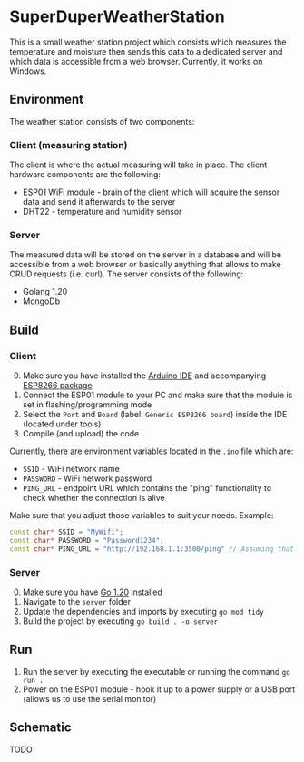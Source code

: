 # SuperDuperWeatherStation #

This is a small weather station project which consists which measures the temperature and moisture then sends this data to a dedicated server and which data is accessible from a web browser. Currently, it works on Windows.

## Environment ##

The weather station consists of two components:

### Client (measuring station) ###

The client is where the actual measuring will take in place. The client hardware components are the following:
- ESP01 WiFi module - brain of the client which will acquire the sensor data and send it afterwards to the server
- DHT22 - temperature and humidity sensor

### Server ###

The measured data will be stored on the server in a database and will be accessible from a web browser or basically anything that allows to make CRUD requests (i.e. curl). The server consists of the following:
- Golang 1.20
- MongoDb

## Build ##

### Client ###
0. Make sure you have installed the [Arduino IDE](https://www.arduino.cc/en/software) and accompanying [ESP8266 package](https://randomnerdtutorials.com/how-to-install-esp8266-board-arduino-ide/)
1. Connect the ESP01 module to your PC and make sure that the module is set in flashing/programming mode 
2. Select the `Port` and `Board` (label: `Generic ESP8266 board`) inside the IDE (located under tools)
3. Compile (and upload) the code

Currently, there are environment variables located in the `.ino` file which are:
- `SSID` - WiFi network name
- `PASSWORD` - WiFi network password
- `PING_URL` - endpoint URL which contains the "ping" functionality to check whether the connection is alive

Make sure that you adjust those variables to suit your needs.
Example:
```cpp
const char* SSID = "MyWifi";
const char* PASSWORD = "Password1234";
const char* PING_URL = "http://192.168.1.1:3500/ping" // Assuming that the server is on your local network, make sure to obtain the correct IP address
```
### Server ###

0. Make sure you have [Go 1.20](https://go.dev/doc/install) installed 
1. Navigate to the `server` folder
2. Update the dependencies and imports by executing `go mod tidy`
3. Build the project by executing `go build . -o server`

## Run ##

1. Run the server by executing the executable or running the command `go run .`
2. Power on the ESP01 module - hook it up to a power supply or a USB port (allows us to use the serial monitor)

## Schematic ##
TODO